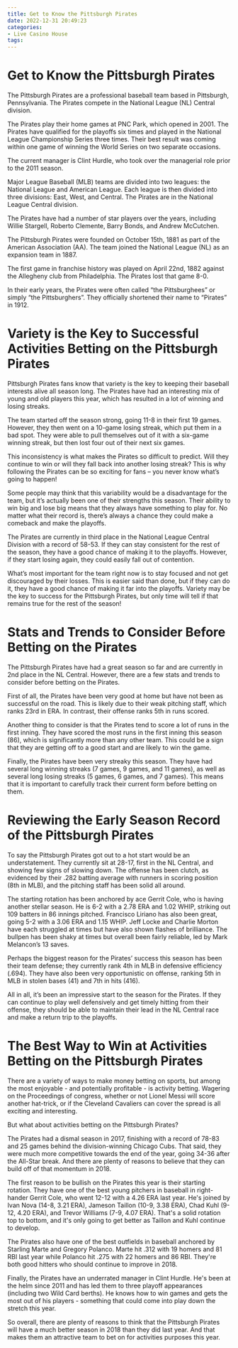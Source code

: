 ```yaml
---
title: Get to Know the Pittsburgh Pirates
date: 2022-12-31 20:49:23
categories:
- Live Casino House
tags:
---
```



#  Get to Know the Pittsburgh Pirates

The Pittsburgh Pirates are a professional baseball team based in Pittsburgh, Pennsylvania. The Pirates compete in the National League (NL) Central division.

The Pirates play their home games at PNC Park, which opened in 2001. The Pirates have qualified for the playoffs six times and played in the National League Championship Series three times. Their best result was coming within one game of winning the World Series on two separate occasions.

The current manager is Clint Hurdle, who took over the managerial role prior to the 2011 season.

Major League Baseball (MLB) teams are divided into two leagues: the National League and American League. Each league is then divided into three divisions: East, West, and Central. The Pirates are in the National League Central division.

The Pirates have had a number of star players over the years, including Willie Stargell, Roberto Clemente, Barry Bonds, and Andrew McCutchen.

The Pittsburgh Pirates were founded on October 15th, 1881 as part of the American Association (AA). The team joined the National League (NL) as an expansion team in 1887.

The first game in franchise history was played on April 22nd, 1882 against the Allegheny club from Philadelphia. The Pirates lost that game 8-0.

In their early years, the Pirates were often called “the Pittsburghees” or simply “the Pittsburghers”. They officially shortened their name to “Pirates” in 1912.

#  Variety is the Key to Successful Activities Betting on the Pittsburgh Pirates

Pittsburgh Pirates fans know that variety is the key to keeping their baseball interests alive all season long. The Pirates have had an interesting mix of young and old players this year, which has resulted in a lot of winning and losing streaks.

The team started off the season strong, going 11-8 in their first 19 games. However, they then went on a 10-game losing streak, which put them in a bad spot. They were able to pull themselves out of it with a six-game winning streak, but then lost four out of their next six games.

This inconsistency is what makes the Pirates so difficult to predict. Will they continue to win or will they fall back into another losing streak? This is why following the Pirates can be so exciting for fans – you never know what’s going to happen!

Some people may think that this variability would be a disadvantage for the team, but it’s actually been one of their strengths this season. Their ability to win big and lose big means that they always have something to play for. No matter what their record is, there’s always a chance they could make a comeback and make the playoffs.

The Pirates are currently in third place in the National League Central Division with a record of 58-53. If they can stay consistent for the rest of the season, they have a good chance of making it to the playoffs. However, if they start losing again, they could easily fall out of contention.

What’s most important for the team right now is to stay focused and not get discouraged by their losses. This is easier said than done, but if they can do it, they have a good chance of making it far into the playoffs. Variety may be the key to success for the Pittsburgh Pirates, but only time will tell if that remains true for the rest of the season!

#  Stats and Trends to Consider Before Betting on the Pirates

The Pittsburgh Pirates have had a great season so far and are currently in 2nd place in the NL Central. However, there are a few stats and trends to consider before betting on the Pirates.

First of all, the Pirates have been very good at home but have not been as successful on the road. This is likely due to their weak pitching staff, which ranks 23rd in ERA. In contrast, their offense ranks 5th in runs scored.

Another thing to consider is that the Pirates tend to score a lot of runs in the first inning. They have scored the most runs in the first inning this season (86), which is significantly more than any other team. This could be a sign that they are getting off to a good start and are likely to win the game.

Finally, the Pirates have been very streaky this season. They have had several long winning streaks (7 games, 9 games, and 11 games), as well as several long losing streaks (5 games, 6 games, and 7 games). This means that it is important to carefully track their current form before betting on them.

#  Reviewing the Early Season Record of the Pittsburgh Pirates

To say the Pittsburgh Pirates got out to a hot start would be an understatement. They currently sit at 28-17, first in the NL Central, and showing few signs of slowing down. The offense has been clutch, as evidenced by their .282 batting average with runners in scoring position (8th in MLB), and the pitching staff has been solid all around.

The starting rotation has been anchored by ace Gerrit Cole, who is having another stellar season. He is 6-2 with a 2.78 ERA and 1.02 WHIP, striking out 109 batters in 86 innings pitched. Francisco Liriano has also been great, going 5-2 with a 3.06 ERA and 1.15 WHIP. Jeff Locke and Charlie Morton have each struggled at times but have also shown flashes of brilliance. The bullpen has been shaky at times but overall been fairly reliable, led by Mark Melancon’s 13 saves.

Perhaps the biggest reason for the Pirates’ success this season has been their team defense; they currently rank 4th in MLB in defensive efficiency (.694). They have also been very opportunistic on offense, ranking 5th in MLB in stolen bases (41) and 7th in hits (416).

All in all, it’s been an impressive start to the season for the Pirates. If they can continue to play well defensively and get timely hitting from their offense, they should be able to maintain their lead in the NL Central race and make a return trip to the playoffs.

#  The Best Way to Win at Activities Betting on the Pittsburgh Pirates

There are a variety of ways to make money betting on sports, but among the most enjoyable - and potentially profitable - is activity betting. Wagering on the Proceedings of congress, whether or not Lionel Messi will score another hat-trick, or if the Cleveland Cavaliers can cover the spread is all exciting and interesting.

But what about activities betting on the Pittsburgh Pirates?

The Pirates had a dismal season in 2017, finishing with a record of 78-83 and 25 games behind the division-winning Chicago Cubs. That said, they were much more competitive towards the end of the year, going 34-36 after the All-Star break. And there are plenty of reasons to believe that they can build off of that momentum in 2018.

The first reason to be bullish on the Pirates this year is their starting rotation. They have one of the best young pitchers in baseball in right-hander Gerrit Cole, who went 12-12 with a 4.26 ERA last year. He's joined by Ivan Nova (14-8, 3.21 ERA), Jameson Taillon (10-9, 3.38 ERA), Chad Kuhl (9-12, 4.20 ERA), and Trevor Williams (7-9, 4.07 ERA). That's a solid rotation top to bottom, and it's only going to get better as Taillon and Kuhl continue to develop.

The Pirates also have one of the best outfields in baseball anchored by Starling Marte and Gregory Polanco. Marte hit .312 with 19 homers and 81 RBI last year while Polanco hit .275 with 22 homers and 86 RBI. They're both good hitters who should continue to improve in 2018.

Finally, the Pirates have an underrated manager in Clint Hurdle. He's been at the helm since 2011 and has led them to three playoff appearances (including two Wild Card berths). He knows how to win games and gets the most out of his players - something that could come into play down the stretch this year.

So overall, there are plenty of reasons to think that the Pittsburgh Pirates will have a much better season in 2018 than they did last year. And that makes them an attractive team to bet on for activities purposes this year.